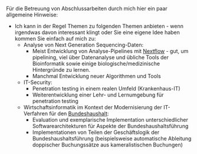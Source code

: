Für die Betreuung von Abschlussarbeiten durch mich hier ein paar allgemeine Hinweise:
* Ich kann in der Regel Themen zu folgenden Themen anbieten - wenn irgendwas davon interessant klingt oder Sie eine eigene Idee haben kommen Sie einfach auf mich zu:
  * Analyse von Next Generation Sequencing-Daten:
    * Meist Entwicklung von Analyse-Pipelines mit [Nextflow](https://nextflow.io) - gut, um pipelining, viel über Datenanalyse und übliche Tools der Bioinformatik sowie einige biologische/medizinische Hintergründe zu lernen.
    * Manchmal Entwicklung neuer Algorithmen und Tools
  * IT-Security: 
    * Penetration testing in einem realen Umfeld (Krankenhaus-IT)
    * Weiterentwicklung einer Lehr- und Lernumgebung für penetration testing
  * Wirtschaftsinformatik im Kontext der Modernisierung der IT-Verfahren für den [Bundeshaushalt](https://www.bundeshaushalt.de/):
    * Evaluation und exemplarische Implementation unterschiedlicher Softwarearchitekturen für Aspekte der Bundeshaushaltsführung
    * Implementationen von Teilen der Geschäftslogik der Bundeshaushaltsführung (beispielsweise automatische Ableitung doppischer Buchungssätze aus kameralistischen Buchungen)
